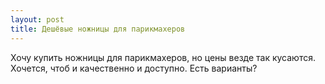 ```yaml
---
layout: post 
title: Дешёвые ножницы для парикмахеров 
--- 
```

Хочу купить ножницы для парикмахеров, но цены везде так кусаются. Хочется, чтоб и качественно и доступно. Есть варианты?
